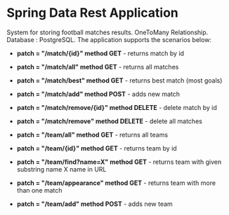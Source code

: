 # Spring Data Rest Application

System for storing football matches results. OneToMany Relationship. Database : PostgreSQL.
The application supports the scenarios below:

- **patch = "/match/{id}" method GET** - returns match by id
- **patch = "/match/all" method GET** - returns all matches
- **patch = "/match/best" method GET** - returns best match (most goals)
- **patch = "/match/add" method POST** - adds new match
- **patch = "/match/remove/{id}" method DELETE** - delete match by id
- **patch = "/match/remove" method DELETE** - delete all matches

- **patch = "/team/all" method GET** - returns all teams
- **patch = "/team/{id}" method GET** - returns team by id
- **patch = "/team/find?name=X" method GET** - returns team with given substring name X name in URL
- **patch = "/team/appearance" method GET** - returns team with more than one match
- **patch = "/team/add" method POST** - adds new team
